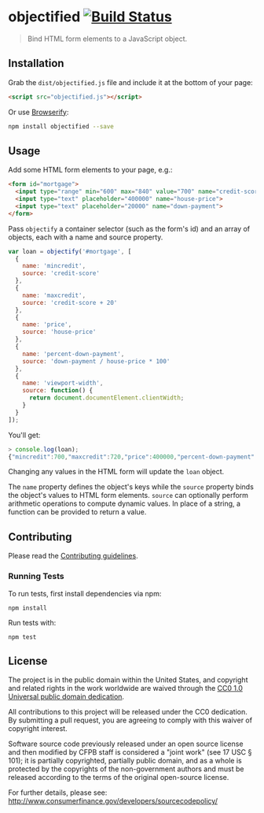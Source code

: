 # objectified [![Build Status](https://secure.travis-ci.org/cfpb/objectified.png?branch=master)](http://travis-ci.org/cfpb/objectified)

> Bind HTML form elements to a JavaScript object.

## Installation

Grab the `dist/objectified.js` file and include it at the bottom of your page:

```html
<script src="objectified.js"></script>
```

Or use [Browserify](http://browserify.org/):

```sh
npm install objectified --save
```

## Usage

Add some HTML form elements to your page, e.g.:

```html
<form id="mortgage">
  <input type="range" min="600" max="840" value="700" name="credit-score">
  <input type="text" placeholder="400000" name="house-price">
  <input type="text" placeholder="20000" name="down-payment">
</form>
```
Pass `objectify` a container selector (such as the form's id) and an array of objects, each with a name and source property.

```javascript
var loan = objectify('#mortgage', [
  {
    name: 'mincredit',
    source: 'credit-score'
  },
  {
    name: 'maxcredit',
    source: 'credit-score + 20'
  },
  {
    name: 'price',
    source: 'house-price'
  },
  {
    name: 'percent-down-payment',
    source: 'down-payment / house-price * 100'
  },
  {
    name: 'viewport-width',
    source: function() {
      return document.documentElement.clientWidth;
    }
  }
]);
```

You'll get:

```javascript
> console.log(loan);
{"mincredit":700,"maxcredit":720,"price":400000,"percent-down-payment":5,"viewport-width":705}
```

Changing any values in the HTML form will update the `loan` object.

The `name` property defines the object's keys while the `source` property binds the object's values to HTML form elements. `source` can optionally perform arithmetic operations to compute dynamic values. In place of a string, a function can be provided to return a value.

## Contributing

Please read the [Contributing guidelines](CONTRIBUTING.md).

### Running Tests

To run tests, first install dependencies via npm:

```
npm install
```

Run tests with:

```
npm test
```

## License

The project is in the public domain within the United States, and
copyright and related rights in the work worldwide are waived through
the [CC0 1.0 Universal public domain dedication](http://creativecommons.org/publicdomain/zero/1.0/).

All contributions to this project will be released under the CC0
dedication. By submitting a pull request, you are agreeing to comply
with this waiver of copyright interest.

Software source code previously released under an open source license and then modified by CFPB staff is considered a "joint work" (see 17 USC § 101); it is partially copyrighted, partially public domain, and as a whole is protected by the copyrights of the non-government authors and must be released according to the terms of the original open-source license.

For further details, please see: http://www.consumerfinance.gov/developers/sourcecodepolicy/